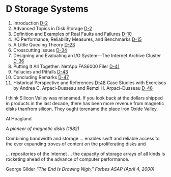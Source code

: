 # D Storage Systems

1. Introduction [D-2](#introduction-9)
2. Advanced Topics in Disk Storage
   [D-2](#advanced-topics-in-disk-storage)
3. Definition and Examples of Real Faults and Failures
   [D-10](#definition-and-examples-of-real-faults-and-failures)
4. I/O Performance, Reliability Measures, and Benchmarks
   [D-15](#io-performance-reliability-measures-and-benchmarks)
5. A Little Queuing Theory [D-23](#a-little-queuing-theory)
6. Crosscutting Issues [D-34](#crosscutting-issues)
7. Designing and Evaluating an I/O System—The
   Internet Archive Cluster [D-36](#designing-and-evaluating-an-io-system-the-internet-archive-cluster)
8. Putting It All Together: NetApp FAS6000 Filer [D-41](#_bookmark561)
9. Fallacies and Pitfalls [D-43](#_bookmark562)
10. Concluding Remarks [D-47](#concluding-remarks-9)
11. Historical Perspective and References
    [D-48](#historical-perspective-and-references-5) Case Studies with
    Exercises by Andrea C. Arpaci-Dusseau
    and Remzi H. Arpaci-Dusseau [D-48](#case-studies-with-exercises-by-andrea-c.-arpaci-dusseau-and-remzi-h.-arpaci-dusseau)

I think Silicon Valley was misnamed. If you look back at the dollars shipped in products in the last decade, there has been more revenue from magnetic disks thanfrom silicon. They ought torename the place Iron Oxide Valley.

Al Hoagland

_A pioneer of magnetic disks (1982)_

Combining bandwidth and storage … enables swift and reliable access to the ever expanding troves of content on the proliferating disks and

… repositories of the Internet … the capacity of storage arrays of all kinds is rocketing ahead of the advance of computer performance.

George Gilder _“The End Is Drawing Nigh,” Forbes ASAP (April 4, 2000)_
